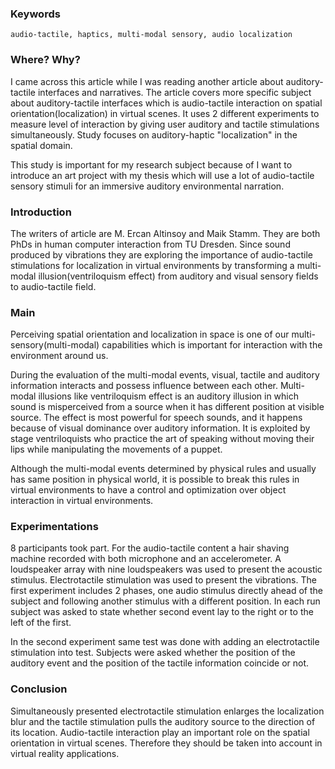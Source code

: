 ### Keywords
	audio-tactile, haptics, multi-modal sensory, audio localization
### Where? Why?
I came across this article while I was reading another article about auditory-tactile interfaces and narratives. The article covers more specific subject about auditory-tactile interfaces which is audio-tactile interaction on spatial orientation(localization) in virtual scenes. It uses 2 different experiments to measure level of interaction by giving user auditory and tactile stimulations simultaneously. Study focuses on auditory-haptic "localization" in the spatial domain.

This study is important for my research subject because of I want to introduce an art project with my thesis which will use a lot of audio-tactile sensory stimuli for an immersive auditory environmental narration.
### Introduction
The writers of article are M. Ercan Altinsoy and Maik Stamm​. They are both PhDs in human computer interaction from TU Dresden. Since sound produced by vibrations they are exploring the importance of audio-tactile stimulations for localization in virtual environments by transforming a multi-modal illusion(ventriloquism effect) from auditory and visual sensory fields to audio-tactile field.
### Main
Perceiving spatial orientation and localization in space is one of our multi-sensory(multi-modal) capabilities which is important for interaction with the environment around us.

During the evaluation of the multi-modal events, visual, tactile and auditory information interacts and possess influence between each other. Multi-modal illusions like ventriloquism effect is an auditory illusion in which sound is misperceived from a source when it has different position at visible source. The effect is most powerful for speech sounds, and it happens because of visual dominance over auditory information. It is exploited by stage ventriloquists who practice the art of speaking without moving their lips while manipulating the movements of a puppet. 

Although the multi-modal events determined by physical rules and usually has same position in physical world, it is possible to break this rules in virtual environments to have a control and optimization over object interaction in virtual environments.
### Experimentations
8 participants took part. For the audio-tactile content a hair shaving machine recorded with both microphone and an accelerometer. A loudspeaker array with nine loudspeakers was used to present the acoustic stimulus. Electrotactile stimulation was used to present the vibrations. The first experiment includes 2 phases, one audio stimulus directly ahead of the subject and following another stimulus with a different position. In each run subject was asked to state whether second event lay to the right or to the left of the first.

In the second experiment same test was done with adding an electrotactile stimulation into test. Subjects were asked whether the position of the auditory event and the position of the tactile information coincide or not.
### Conclusion
Simultaneously presented electrotactile stimulation enlarges the localization blur and the tactile stimulation pulls the auditory source to the direction of its location. Audio-tactile interaction play an important role on the spatial orientation in virtual scenes. Therefore they should be taken into account in virtual reality applications.